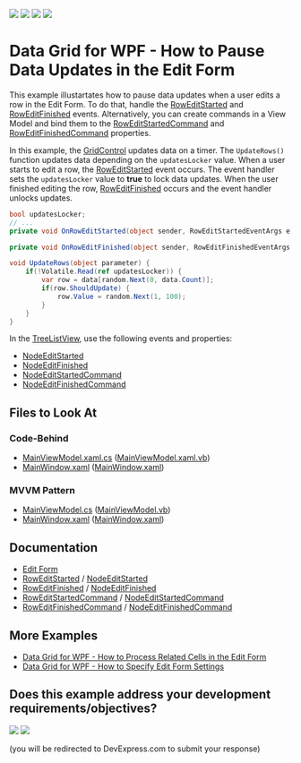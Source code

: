 <!-- default badges list -->
![](https://img.shields.io/endpoint?url=https://codecentral.devexpress.com/api/v1/VersionRange/398997384/21.2.2%2B)
[![](https://img.shields.io/badge/Open_in_DevExpress_Support_Center-FF7200?style=flat-square&logo=DevExpress&logoColor=white)](https://supportcenter.devexpress.com/ticket/details/T1042686)
[![](https://img.shields.io/badge/📖_How_to_use_DevExpress_Examples-e9f6fc?style=flat-square)](https://docs.devexpress.com/GeneralInformation/403183)
[![](https://img.shields.io/badge/💬_Leave_Feedback-feecdd?style=flat-square)](#does-this-example-address-your-development-requirementsobjectives)
<!-- default badges end -->
# Data Grid for WPF - How to Pause Data Updates in the Edit Form

This example illustartates how to pause data updates when a user edits a row in the Edit Form. To do that, handle the [RowEditStarted](https://docs.devexpress.com/WPF/DevExpress.Xpf.Grid.TableView.RowEditStarted) and [RowEditFinished](https://docs.devexpress.com/WPF/DevExpress.Xpf.Grid.TableView.RowEditFinished) events. Alternatively, you can create commands in a View Model and bind them to the [RowEditStartedCommand](https://docs.devexpress.com/WPF/DevExpress.Xpf.Grid.TableView.RowEditStartedCommand) and [RowEditFinishedCommand](https://docs.devexpress.com/WPF/DevExpress.Xpf.Grid.TableView.RowEditFinishedCommand) properties.

In this example, the [GridControl](https://docs.devexpress.com/WPF/DevExpress.Xpf.Grid.GridControl) updates data on a timer. The `UpdateRows()` function updates data depending on the `updatesLocker` value. When a user starts to edit a row, the [RowEditStarted](https://docs.devexpress.com/WPF/DevExpress.Xpf.Grid.TableView.RowEditStarted) event occurs. The event handler sets the `updatesLocker` value to **true** to lock data updates. When the user finished editing the row, [RowEditFinished](https://docs.devexpress.com/WPF/DevExpress.Xpf.Grid.TableView.RowEditFinished) occurs and the event handler unlocks updates.

```cs
bool updatesLocker;
// ...
private void OnRowEditStarted(object sender, RowEditStartedEventArgs e) => Volatile.Write(ref updatesLocker, true);

private void OnRowEditFinished(object sender, RowEditFinishedEventArgs e) => Volatile.Write(ref updatesLocker, false);

void UpdateRows(object parameter) {
    if(!Volatile.Read(ref updatesLocker)) {
        var row = data[random.Next(0, data.Count)];
        if(row.ShouldUpdate) {
            row.Value = random.Next(1, 100);
        }
    }
}
```

In the [TreeListView](https://docs.devexpress.com/WPF/DevExpress.Xpf.Grid.TreeListView), use the following events and properties: 
- [NodeEditStarted](https://docs.devexpress.com/WPF/DevExpress.Xpf.Grid.TreeListView.NodeEditStarted)
- [NodeEditFinished](https://docs.devexpress.com/WPF/DevExpress.Xpf.Grid.TreeListView.NodeEditFinished)
- [NodeEditStartedCommand](https://docs.devexpress.com/WPF/DevExpress.Xpf.Grid.TreeListView.NodeEditStartedCommand)
- [NodeEditFinishedCommand](https://docs.devexpress.com/WPF/DevExpress.Xpf.Grid.TreeListView.NodeEditFinishedCommand)

<!-- default file list -->

## Files to Look At

### Code-Behind
- [MainViewModel.xaml.cs](./CS/LockOnRowEdit_CodeBehind/MainWindow.xaml.cs#L39-L41) ([MainViewModel.xaml.vb](./VB/LockOnRowEdit_CodeBehind/MainWindow.xaml.vb#L81-L87))
- [MainWindow.xaml](./CS/LockOnRowEdit_CodeBehind/MainWindow.xaml#L13) ([MainWindow.xaml](./VB/LockOnRowEdit_CodeBehind/MainWindow.xaml#L13))

### MVVM Pattern
- [MainViewModel.cs](./CS/LockOnRowEdit_MVVM/MainViewModel.cs#L40-L44) ([MainViewModel.vb](./VB/LockOnRowEdit_MVVM/MainViewModel.vb#L88-L96))
- [MainWindow.xaml](./CS/LockOnRowEdit_MVVM/MainWindow.xaml#L17) ([MainWindow.xaml](./VB/LockOnRowEdit_MVVM/MainWindow.xaml#L17))

<!-- default file list end -->

## Documentation

- [Edit Form](https://docs.devexpress.com/WPF/403491/controls-and-libraries/data-grid/data-editing-and-validation/modify-cell-values/edit-form)
- [RowEditStarted](https://docs.devexpress.com/WPF/DevExpress.Xpf.Grid.TableView.RowEditStarted) / [NodeEditStarted](https://docs.devexpress.com/WPF/DevExpress.Xpf.Grid.TreeListView.NodeEditStarted)
- [RowEditFinished](https://docs.devexpress.com/WPF/DevExpress.Xpf.Grid.TableView.RowEditFinished) / [NodeEditFinished](https://docs.devexpress.com/WPF/DevExpress.Xpf.Grid.TreeListView.NodeEditFinished)
- [RowEditStartedCommand](https://docs.devexpress.com/WPF/DevExpress.Xpf.Grid.TableView.RowEditStartedCommand) / [NodeEditStartedCommand](https://docs.devexpress.com/WPF/DevExpress.Xpf.Grid.TreeListView.NodeEditStartedCommand)
- [RowEditFinishedCommand](https://docs.devexpress.com/WPF/DevExpress.Xpf.Grid.TableView.RowEditFinishedCommand) / [NodeEditFinishedCommand](https://docs.devexpress.com/WPF/DevExpress.Xpf.Grid.TreeListView.NodeEditFinishedCommand)

## More Examples

- [Data Grid for WPF - How to Process Related Cells in the Edit Form](https://github.com/DevExpress-Examples/wpf-data-grid-edit-form-related-cells)
- [Data Grid for WPF - How to Specify Edit Form Settings](https://github.com/DevExpress-Examples/wpf-data-grid-specify-edit-form-settings)
<!-- feedback -->
## Does this example address your development requirements/objectives?

[<img src="https://www.devexpress.com/support/examples/i/yes-button.svg"/>](https://www.devexpress.com/support/examples/survey.xml?utm_source=github&utm_campaign=wpf-data-grid-edit-form-pause-updates&~~~was_helpful=yes) [<img src="https://www.devexpress.com/support/examples/i/no-button.svg"/>](https://www.devexpress.com/support/examples/survey.xml?utm_source=github&utm_campaign=wpf-data-grid-edit-form-pause-updates&~~~was_helpful=no)

(you will be redirected to DevExpress.com to submit your response)
<!-- feedback end -->
